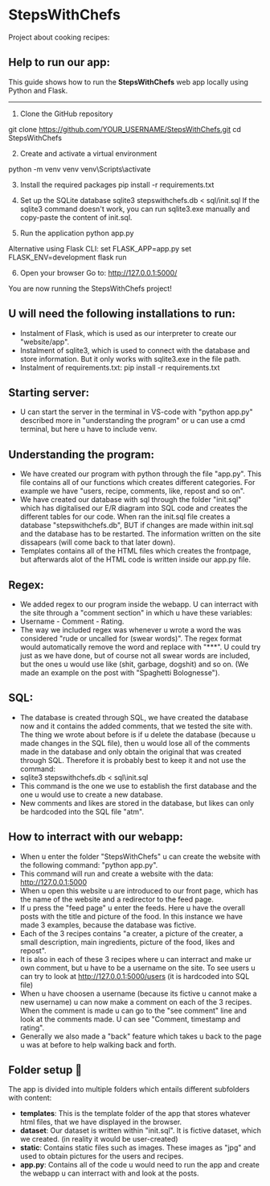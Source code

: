# StepsWithChefs
Project about cooking recipes:

## Help to run our app:

This guide shows how to run the **StepsWithChefs** web app locally using Python and Flask.

---

1. Clone the GitHub repository

git clone https://github.com/YOUR_USERNAME/StepsWithChefs.git
cd StepsWithChefs

2. Create and activate a virtual environment

python -m venv venv
venv\Scripts\activate

3. Install the required packages
pip install -r requirements.txt

4. Set up the SQLite database
sqlite3 stepswithchefs.db < sql/init.sql
If the sqlite3 command doesn't work, you can run sqlite3.exe manually and copy-paste the content of init.sql.

5. Run the application
python app.py

Alternative using Flask CLI:
set FLASK_APP=app.py
set FLASK_ENV=development
flask run

6. Open your browser
Go to:
http://127.0.0.1:5000/

You are now running the StepsWithChefs project!


## U will need the following installations to run:
- Instalment of Flask, which is used as our interpreter to create our "website/app". 
- Instalment of sqlite3, which is used to connect with the database and store information. But it only works with sqlite3.exe in the file path.
- Instalment of requirements.txt: pip install -r requirements.txt

## Starting server:
- U can start the server in the terminal in VS-code with "python app.py" described more in "understanding the program" or u can use a cmd terminal, but here u have to include venv.

## Understanding the program:
- We have created our program with python through the file "app.py". This file contains all of our functions which creates different categories. For example we have "users, recipe, comments, like, repost and so on".
- We have created our database with sql through the folder "init.sql" which has digitalised our E/R diagram into SQL code and creates the different tables for our code. When ran the init.sql file creates a database "stepswithchefs.db", BUT if changes are made within init.sql and the database has to be restarted. The information written on the site dissapears (will come back to that later down).
- Templates contains all of the HTML files which creates the frontpage, but afterwards alot of the HTML code is written inside our app.py file. 

## Regex:
- We added regex to our program inside the webapp. U can interract with the site through a "comment section" in which u have these variables:
- Username - Comment - Rating.
- The way we included regex was whenever u wrote a word the was considered "rude or uncalled for (swear words)". The regex format would automatically remove the word and replace with "***". U could try just as we have done, but of course not all swear words are included, but the ones u would use like (shit, garbage, dogshit) and so on. (We made an example on the post with "Spaghetti Bolognesse").

## SQL:
- The database is created through SQL, we have created the database now and it contains the added comments, that we tested the site with. The thing we wrote about before is if u delete the database (because u made changes in the SQL file), then u would lose all of the comments made in the database and only obtain the original that was created through SQL. Therefore it is probably best to keep it and not use the command:
- sqlite3 stepswithchefs.db < sql\init.sql
- This command is the one we use to establish the first database and the one u would use to create a new database.
- New comments and likes are stored in the database, but likes can only be hardcoded into the SQL file "atm".

## How to interract with our webapp:
- When u enter the folder "StepsWithChefs" u can create the website with the following command: "python app.py".
- This command will run and create a website with the data: http://127.0.0.1:5000 
- When u open this website u are introduced to our front page, which has the name of the website and a redirector to the feed page.
- If u press the "feed page" u enter the feeds. Here u have the overall posts with the title and picture of the food. In this instance we have made 3 examples, because the database was fictive.
- Each of the 3 recipes contains "a creater, a picture of the creater, a small description, main ingredients, picture of the food, likes and repost".
- It is also in each of these 3 recipes where u can interract and make ur own comment, but u have to be a username on the site. To see users u can try to look at http://127.0.0.1:5000/users (it is hardcoded into SQL file)
- When u have choosen a username (because its fictive u cannot make a new username) u can now make a comment on each of the 3 recipes. When the comment is made u can go to the "see comment" line and look at the comments made. U can see "Comment, timestamp and rating".
- Generally we also made a "back" feature which takes u back to the page u was at before to help walking back and forth. 

## Folder setup 📁

The app is divided into multiple folders which entails different subfolders with content:
- __templates__: This is the template folder of the app that stores whatever html files, that we have displayed in the browser.
- __dataset__: Our dataset is written within "init.sql". It is fictive dataset, which we created. (in reality it would be user-created)
- __static__: Contains static files such as images. These images as "jpg" and used to obtain pictures for the users and recipes.
- __app.py__: Contains all of the code u would need to run the app and create the webapp u can interract with and look at the posts.